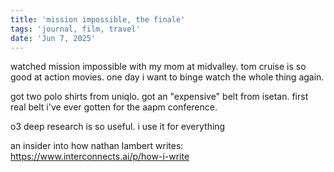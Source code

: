 ```yaml
---
title: 'mission impossible, the finale'
tags: 'journal, film, travel'
date: 'Jun 7, 2025'
---
```


watched mission impossible with my mom at midvalley. tom cruise is so good at action movies. one day i want to binge watch the whole thing again.

got two polo shirts from uniqlo. got an "expensive" belt from isetan. first real belt i've ever gotten for the aapm conference.

o3 deep research is so useful. i use it for everything

an insider into how nathan lambert writes: https://www.interconnects.ai/p/how-i-write
